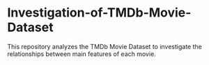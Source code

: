 # Investigation-of-TMDb-Movie-Dataset
This repository analyzes the TMDb Movie Dataset to investigate the relationships between main features of each movie.
